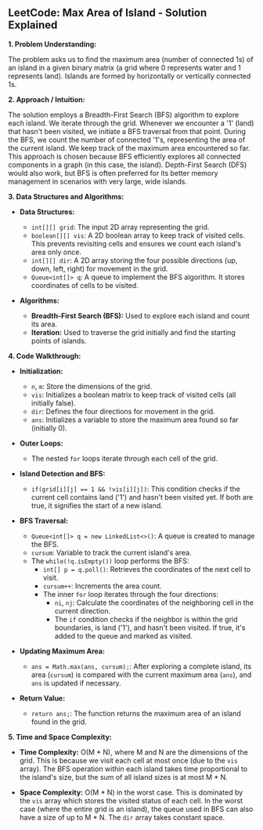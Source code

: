 ## LeetCode: Max Area of Island - Solution Explained

**1. Problem Understanding:**

The problem asks us to find the maximum area (number of connected 1s) of an island in a given binary matrix (a grid where 0 represents water and 1 represents land).  Islands are formed by horizontally or vertically connected 1s.

**2. Approach / Intuition:**

The solution employs a Breadth-First Search (BFS) algorithm to explore each island.  We iterate through the grid.  Whenever we encounter a '1' (land) that hasn't been visited, we initiate a BFS traversal from that point.  During the BFS, we count the number of connected '1's, representing the area of the current island. We keep track of the maximum area encountered so far.  This approach is chosen because BFS efficiently explores all connected components in a graph (in this case, the island).  Depth-First Search (DFS) would also work, but BFS is often preferred for its better memory management in scenarios with very large, wide islands.

**3. Data Structures and Algorithms:**

* **Data Structures:**
    * `int[][] grid`:  The input 2D array representing the grid.
    * `boolean[][] vis`: A 2D boolean array to keep track of visited cells.  This prevents revisiting cells and ensures we count each island's area only once.
    * `int[][] dir`: A 2D array storing the four possible directions (up, down, left, right) for movement in the grid.
    * `Queue<int[]> q`: A queue to implement the BFS algorithm. It stores coordinates of cells to be visited.

* **Algorithms:**
    * **Breadth-First Search (BFS):**  Used to explore each island and count its area.
    * **Iteration:**  Used to traverse the grid initially and find the starting points of islands.


**4. Code Walkthrough:**

* **Initialization:**
    * `n`, `m`: Store the dimensions of the grid.
    * `vis`: Initializes a boolean matrix to keep track of visited cells (all initially false).
    * `dir`: Defines the four directions for movement in the grid.
    * `ans`: Initializes a variable to store the maximum area found so far (initially 0).


* **Outer Loops:**
    * The nested `for` loops iterate through each cell of the grid.

* **Island Detection and BFS:**
    * `if(grid[i][j] == 1 && !vis[i][j])`: This condition checks if the current cell contains land ('1') and hasn't been visited yet. If both are true, it signifies the start of a new island.

* **BFS Traversal:**
    * `Queue<int[]> q = new LinkedList<>()`: A queue is created to manage the BFS.
    * `cursum`: Variable to track the current island's area.
    * The `while(!q.isEmpty())` loop performs the BFS:
        * `int[] p = q.poll()`:  Retrieves the coordinates of the next cell to visit.
        * `cursum++`: Increments the area count.
        * The inner `for` loop iterates through the four directions:
            * `ni`, `nj`: Calculate the coordinates of the neighboring cell in the current direction.
            * The `if` condition checks if the neighbor is within the grid boundaries, is land ('1'), and hasn't been visited.  If true, it's added to the queue and marked as visited.

* **Updating Maximum Area:**
    * `ans = Math.max(ans, cursum);`: After exploring a complete island, its area (`cursum`) is compared with the current maximum area (`ans`), and `ans` is updated if necessary.


* **Return Value:**
    * `return ans;`:  The function returns the maximum area of an island found in the grid.


**5. Time and Space Complexity:**

* **Time Complexity:** O(M * N), where M and N are the dimensions of the grid. This is because we visit each cell at most once (due to the `vis` array).  The BFS operation within each island takes time proportional to the island's size, but the sum of all island sizes is at most M * N.

* **Space Complexity:** O(M * N) in the worst case. This is dominated by the `vis` array which stores the visited status of each cell. In the worst case (where the entire grid is an island), the queue used in BFS can also have a size of up to M * N.  The `dir` array takes constant space.
